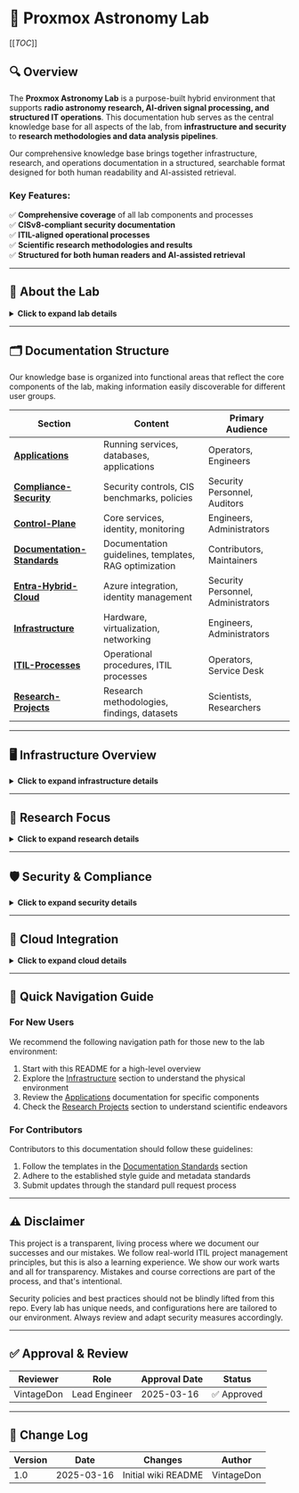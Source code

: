 <!-- 
---
title: "Proxmox Astronomy Lab - Main Documentation Hub"
description: "The central documentation hub for the Proxmox Astronomy Lab, covering infrastructure, research operations, security, and scientific projects"
author: "VintageDon"
tags: ["documentation", "overview", "kb", "wiki", "proxmox", "astronomy"]
category: "Meta"
kb_type: "Reference"
version: "1.0"
status: "Published"
last_updated: "2025-03-16"
---
-->

# 🚀 **Proxmox Astronomy Lab**

[[_TOC_]]

## 🔍 **Overview**

The **Proxmox Astronomy Lab** is a purpose-built hybrid environment that supports **radio astronomy research, AI-driven signal processing, and structured IT operations**. This documentation hub serves as the central knowledge base for all aspects of the lab, from **infrastructure and security** to **research methodologies and data analysis pipelines**.

Our comprehensive knowledge base brings together infrastructure, research, and operations documentation in a structured, searchable format designed for both human readability and AI-assisted retrieval.

### **Key Features:**

✅ **Comprehensive coverage** of all lab components and processes  
✅ **CISv8-compliant security documentation**  
✅ **ITIL-aligned operational processes**  
✅ **Scientific research methodologies and results**  
✅ **Structured for both human readers and AI-assisted retrieval**

---

## 🏢 **About the Lab**

<details>
<summary><b>Click to expand lab details</b></summary>

The Proxmox Astronomy Lab represents a unique blend of **enterprise-grade IT practices and scientific research infrastructure**. It is designed as a **citizen science environment** that implements professional IT methodologies while conducting valuable radio astronomy research.

The following table outlines our core characteristics and implementation approaches:

| **Characteristic** | **Implementation** |
|---------------|-----------------|
| **Infrastructure** | 5-node Proxmox cluster, Kubernetes, Zero-Trust Security |
| **Research Focus** | Hydrogen Line studies, AI-assisted signal processing |
| **Operations** | ITIL-aligned processes, structured change management |
| **Security** | CISv8 Level 2 (Linux), CISv9 Level 1 (Windows) |
| **Documentation** | Markdown with frontmatter, structured for RAG systems |

These foundational elements work together to create a robust environment for both technical operations and scientific discovery.
</details>

---

## 🗂️ **Documentation Structure**

Our knowledge base is organized into functional areas that reflect the core components of the lab, making information easily discoverable for different user groups.

| **Section** | **Content** | **Primary Audience** |
|------------|-----------|-------------------|
| [**Applications**](/Applications/index) | Running services, databases, applications | Operators, Engineers |
| [**Compliance-Security**](/Compliance-Security/index) | Security controls, CIS benchmarks, policies | Security Personnel, Auditors |
| [**Control-Plane**](/Control-Plane/index) | Core services, identity, monitoring | Engineers, Administrators |
| [**Documentation-Standards**](/Documentation-Standards/index) | Documentation guidelines, templates, RAG optimization | Contributors, Maintainers |
| [**Entra-Hybrid-Cloud**](/Entra-Hybrid-Cloud/index) | Azure integration, identity management | Security Personnel, Administrators |
| [**Infrastructure**](/Infrastructure/index) | Hardware, virtualization, networking | Engineers, Administrators |
| [**ITIL-Processes**](/ITIL-Processes/index) | Operational procedures, ITIL processes | Operators, Service Desk |
| [**Research-Projects**](/Research-Projects/index) | Research methodologies, findings, datasets | Scientists, Researchers |

---

## 🖥️ **Infrastructure Overview**

<details>
<summary><b>Click to expand infrastructure details</b></summary>

The lab is built on a structured infrastructure foundation designed for performance, security, and research capabilities, balancing computational needs with physical constraints.

### **Compute Resources**

The lab operates on a **five-node Proxmox cluster** with specialized hardware to support diverse workloads from VM hosting to GPU-accelerated AI processing.

The following table details our node specifications and primary roles:

| **Node** | **CPU** | **RAM** | **Network** | **Primary Role** |
|---------|--------|--------|------------|----------------|
| **Node01** | Ryzen 5700U | 64GB | 2.5G | Proxmox, K8S Management |
| **Node02** | Ryzen 5700U | 64GB | 2.5G | Proxmox, K8S Management |
| **Node03** | Ryzen 5700U | 64GB | 2.5G | Proxmox, K8S Management |
| **Node04** | Ryzen 5950X | 128GB | 10G | AI/ML, GPU Workloads |
| **Node05** | Ryzen 3700X | 128GB | 10G | Storage, Backup |

This distributed architecture provides both redundancy for critical services and specialized capabilities for performance-intensive workloads.
</details>

---

## 🔭 **Research Focus**

<details>
<summary><b>Click to expand research details</b></summary>

The lab focuses on several core research initiatives that leverage our infrastructure and specialized equipment to contribute to radio astronomy knowledge.

The following table outlines our primary research areas:

| **Research Area** | **Description** | **Documentation** |
|----------------|---------------|-------------------|
| **Hydrogen Line Studies** | Detection and analysis of neutral hydrogen emissions | [Hydrogen Line Research](/Research-Projects/Hydrogen-Line-Studies/index) |
| **Data Pipelines** | Signal processing and analysis frameworks | [Data Pipeline Architecture](/Research-Projects/Data-Pipelines/index) |
| **RF Monitoring** | RFI detection and mitigation strategies | [RF Monitoring](/Research-Projects/RF-Monitoring/index) |
| **Low Surface Brightness Galaxies** | Detection of diffuse galactic structures | [LSB Galaxy Research](/Research-Projects/Low-Surface-Brightness-Galaxies/index) |
| **Supernova Remnants** | Radio signatures of supernova remnants | [SNR Studies](/Research-Projects/Supernova-Remnants/index) |

Each of these research areas combines hardware instrumentation, signal processing techniques, and data analysis methodologies to extract meaningful astronomical insights.
</details>

---

## 🛡️ **Security & Compliance**

<details>
<summary><b>Click to expand security details</b></summary>

Security forms a foundational element of the lab's architecture and operations, implemented through multiple complementary strategies.

Our security approach includes:

- **CISv8 Level 2 hardening** for all Linux systems
- **CISv9 Level 1 compliance** for Windows servers
- **Zero-Trust Network Architecture** with strict VLAN segmentation
- **Entra Private Access** for secure remote authentication
- **Daily security scanning** with comprehensive logging

This defense-in-depth strategy ensures protection of both IT infrastructure and research data. For complete details, see the [Compliance & Security](/Compliance-Security/index) section.
</details>

---

## 🤖 **Cloud Integration**

<details>
<summary><b>Click to expand cloud details</b></summary>

The lab leverages hybrid cloud capabilities through Microsoft Entra ID and Azure services to enhance both security and operational efficiency.

Our hybrid cloud integration includes:

- **Entra ID** for centralized identity management
- **Azure Arc** for unified governance across on-premises resources
- **Conditional Access** for zero-trust security implementation
- **Private Access** for secure remote connectivity
- **Azure Container Registry** for Kubernetes image management

These integrations extend cloud capabilities to our on-premises environment while maintaining security and control. For details, see the [Entra Hybrid Cloud](/Entra-Hybrid-Cloud/index) section.
</details>

---

## 🧭 **Quick Navigation Guide**

### **For New Users**

We recommend the following navigation path for those new to the lab environment:

1. Start with this README for a high-level overview
2. Explore the [Infrastructure](/Infrastructure/index) section to understand the physical environment
3. Review the [Applications](/Applications/index) documentation for specific components
4. Check the [Research Projects](/Research-Projects/index) section to understand scientific endeavors

### **For Contributors**

Contributors to this documentation should follow these guidelines:

1. Follow the templates in the [Documentation Standards](/Documentation-Standards/index) section
2. Adhere to the established style guide and metadata standards
3. Submit updates through the standard pull request process

---

## ⚠️ **Disclaimer**

This project is a transparent, living process where we document our successes and our mistakes. We follow real-world ITIL project management principles, but this is also a learning experience. We show our work warts and all for transparency. Mistakes and course corrections are part of the process, and that's intentional.

Security policies and best practices should not be blindly lifted from this repo. Every lab has unique needs, and configurations here are tailored to our environment. Always review and adapt security measures accordingly.

---

## ✅ **Approval & Review**

| **Reviewer** | **Role** | **Approval Date** | **Status** |
|-------------|---------|------------------|------------|
| VintageDon | Lead Engineer | 2025-03-16 | ✅ Approved |

---

## 📜 **Change Log**

| **Version** | **Date** | **Changes** | **Author** |
|------------|---------|-------------|------------|
| 1.0 | 2025-03-16 | Initial wiki README | VintageDon |